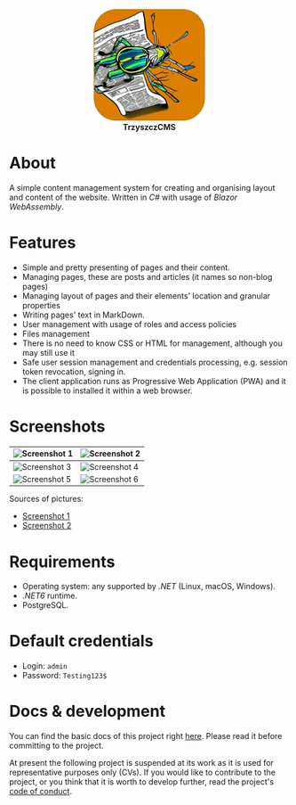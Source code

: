 <div align="center">
	<img src="docs/TrzyszczCMS.Docs/images/logo.png" alt="Logo" width="200"/>
	<div><strong>TrzyszczCMS</strong></div>
</div>

# About

A simple content management system for creating and organising layout and content of the website. Written in _C#_ with usage of _Blazor WebAssembly_.

# Features
* Simple and pretty presenting of pages and their content.
* Managing pages, these are posts and articles (it names so non-blog pages)
* Managing layout of pages and their elements' location and granular properties
* Writing pages' text in MarkDown.
* User management with usage of roles and access policies
* Files management
* There is no need to know CSS or HTML for management, although you may still use it
* Safe user session management and credentials processing, e.g. session token revocation, signing in.
* The client application runs as Progressive Web Application (PWA) and it is possible to installed it within a web browser.

# Screenshots
|![Screenshot 1](docs/TrzyszczCMS.Docs/images/screen1.png)|![Screenshot 2](docs/TrzyszczCMS.Docs/images/screen2.png)|
|--|--|
|![Screenshot 3](docs/TrzyszczCMS.Docs/images/screen3.png)|![Screenshot 4](docs/TrzyszczCMS.Docs/images/screen4.png)|
|![Screenshot 5](docs/TrzyszczCMS.Docs/images/screen5.png)|![Screenshot 6](docs/TrzyszczCMS.Docs/images/screen6.png)|

Sources of pictures:
* [Screenshot 1](https://unsplash.com/photos/rW-I87aPY5Y)
* [Screenshot 2](https://unsplash.com/photos/uWNxBHCCQs4)


# Requirements
* Operating system: any supported by _.NET_ (Linux, macOS, Windows).
* _.NET6_ runtime.
* PostgreSQL.

# Default credentials
* Login: ```admin```
* Password: ```Testing123$```

# Docs & development
You can find the basic docs of this project right [here](docs/TrzyszczCMS.Docs/articles/table-of-contents.md). Please read it before committing to the project.

At present the following project is suspended at its work as it is used for representative purposes only (CVs).
If you would like to contribute to the project, or you think that it is worth to develop further, read the project's [code of conduct](CODE_OF_CONDUCT.md).
